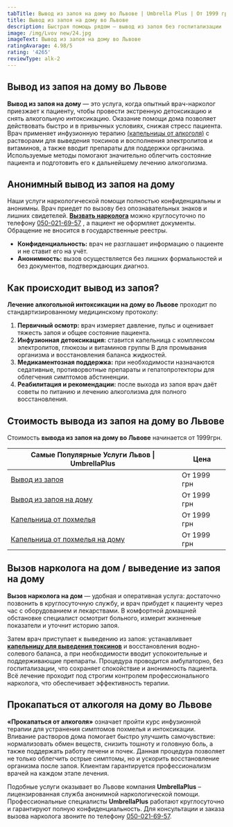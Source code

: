 ```yaml
---
tabTitle: Вывод из запоя на дому во Львове | Umbrella Plus | От 1999 грн
title: Вывод из запоя на дому во Львове
description: Быстрая помощь рядом — вывод из запоя без госпитализации
image: /img/Lvov new/24.jpg
imageText: Вывод из запоя на дому во Львове
ratingAvarage: 4.98/5
rating: '4265'
reviewType: alk-2
---
```


## Вывод из запоя на дому во Львове

**Вывод из запоя на дому** — это услуга, когда опытный врач-нарколог приезжает к пациенту, чтобы провести экстренную детоксикацию и снять алкогольную интоксикацию. Оказание помощи дома позволяет действовать быстро и в привычных условиях, снижая стресс пациента. Врач применяет инфузионную терапию [(капельницы от алкоголя)](https://umbrella-plus.com.ua/lviv/kapelnica_ot_alkogola_v-lvov/) с растворами для выведения токсинов и восполнения электролитов и витаминов, а также вводит препараты для поддержки организма. Используемые методы помогают значительно облегчить состояние пациента и подготовить его к дальнейшему лечению алкоголизма.

## Анонимный вывод из запоя на дому

Наши услуги наркологической помощи полностью конфиденциальны и анонимны. Врач приедет по вызову без опознавательных знаков и лишних свидетелей. **[Вызвать нарколога](https://umbrella-plus.com.ua/lviv/kapelnica_ot_alkogola_na-domy-lvov/)** можно круглосуточно по телефону [050-021-69-57](tel:0500216957) , а пациент не оформляет документы. Обращение не вносится в государственные реестры.

* **Конфиденциальность:** врач не разглашает информацию о пациенте и не ставит его на учёт.
* **Анонимность:** вызов осуществляется без лишних формальностей и без документов, подтверждающих диагноз.

## Как происходит вывод из запоя?

**Лечение алкогольной интоксикации на дому во Львове** проходит по стандартизированному медицинскому протоколу:

1. **Первичный осмотр:** врач измеряет давление, пульс и оценивает тяжесть запоя и общее состояние пациента.
2. **Инфузионная детоксикация:** ставится капельница с комплексом электролитов, глюкозы и витаминов группы B для промывания организма и восстановления баланса жидкостей.
3. **Медикаментозная поддержка:** при необходимости назначаются седативные, противорвотные препараты и гепатопротекторы для облегчения симптомов абстиненции.
4. **Реабилитация и рекомендации:** после выхода из запоя врач даёт советы по питанию и лечению алкоголизма для полного восстановления.

## Стоимость вывода из запоя на дому во Львове

Стоимость **вывода из запоя на дому во Львове** начинается от 1999грн.

| Самые Популярные Услуги Львов \| UmbrellaPlus                        | Цена        |
| -------------------------------------------------------------------- | ----------- |
| [Вывод из запоя](vivod-iz-zapoia-lvov)                               | От 1999 грн |
| [Вывод из запоя на дому](Vivod-iz-zapoia-na-domy-lvov)               | От 1999 грн |
| [Капельница от похмелья](Kapelnica_ot_alkogola_v-lvov)               | От 1999 грн |
| [Капельница от похмелья на дому](Kapelnica_ot_alkogola_na-domy-lvov) | От 1999 грн |

## Вызов нарколога на дом / выведение из запоя на дому

**Вызов нарколога на дом** — удобная и оперативная услуга: достаточно позвонить в круглосуточную службу, и врач прибудет к пациенту через час с оборудованием и лекарствами. В комфортной домашней обстановке специалист осмотрит больного, измерит жизненные показатели и уточнит историю запоя.

Затем врач приступает к выведению из запоя: устанавливает **[капельницу для выведения токсинов](https://umbrella-plus.com.ua/lviv/kapelnica_ot_alkogola_v-lvov/)** и восстановления водно-солевого баланса, а при необходимости вводит успокоительные и поддерживающие препараты. Процедура проводится амбулаторно, без госпитализации, что сохраняет спокойствие и анонимность пациента. Всё лечение проходит под строгим контролем профессионального нарколога, что обеспечивает эффективность терапии.

## Прокапаться от алкоголя на дому во Львове

**«Прокапаться от алкоголя»** означает пройти курс инфузионной терапии для устранения симптомов похмелья и интоксикации. Вливание растворов дома помогает быстро улучшить самочувствие: нормализовать обмен веществ, снизить тошноту и головную боль, а также поддержать работу печени и почек. Данная процедура позволяет не только облегчить острые симптомы, но и ускорить восстановление организма после запоя. Клиентам гарантируется профессионализм врачей на каждом этапе лечения.

Подобные услуги оказывает во Львове компания **UmbrellaPlus** – лицензированная служба анонимной наркологической помощи. Профессиональные специалисты **UmbrellaPlus** работают круглосуточно и гарантируют полную конфиденциальность. Для консультации и заказа вызова нарколога звоните по телефону [050-021-69-57](tel:0500216957).
